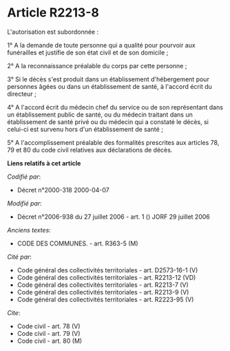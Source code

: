 # Article R2213-8

L'autorisation est subordonnée :

1° A la demande de toute personne qui a qualité pour pourvoir aux funérailles et justifie de son état civil et de son
domicile ;

2° A la reconnaissance préalable du corps par cette personne ;

3° Si le décès s'est produit dans un établissement d'hébergement pour personnes âgées ou dans un établissement de santé, à
l'accord écrit du directeur ;

4° A l'accord écrit du médecin chef du service ou de son représentant dans un établissement public de santé, ou du médecin
traitant dans un établissement de santé privé ou du médecin qui a constaté le décès, si celui-ci est survenu hors d'un
établissement de santé ;

5° A l'accomplissement préalable des formalités prescrites aux articles 78, 79 et 80 du code civil relatives aux déclarations
de décès.

**Liens relatifs à cet article**

_Codifié par_:

  - Décret n°2000-318 2000-04-07

_Modifié par_:

  - Décret n°2006-938 du 27 juillet 2006 - art. 1 () JORF 29 juillet 2006

_Anciens textes_:

  - CODE DES COMMUNES. - art. R363-5 (M)

_Cité par_:

  - Code général des collectivités territoriales - art. D2573-16-1 (V)
  - Code général des collectivités territoriales - art. R2213-12 (VD)
  - Code général des collectivités territoriales - art. R2213-7 (V)
  - Code général des collectivités territoriales - art. R2213-9 (V)
  - Code général des collectivités territoriales - art. R2223-95 (V)

_Cite_:

  - Code civil - art. 78 (V)
  - Code civil - art. 79 (V)
  - Code civil - art. 80 (M)
